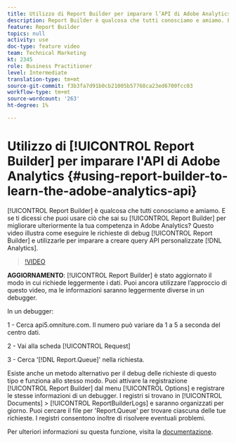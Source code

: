 ```yaml
---
title: Utilizzo di Report Builder per imparare l’API di Adobe Analytics
description: Report Builder è qualcosa che tutti conosciamo e amiamo. E se ti dicessi che puoi utilizzare ciò che sai su Report Builder per migliorare ulteriormente le tue competenze in Adobe Analytics? Questo video illustra come eseguire il debug delle richieste di Report Builder e come utilizzarle per apprendere come creare le tue query API di Analytics.
feature: Report Builder
topics: null
activity: use
doc-type: feature video
team: Technical Marketing
kt: 2345
role: Business Practitioner
level: Intermediate
translation-type: tm+mt
source-git-commit: f3b3fa7d91b0cb21005b57768ca23ed6700fcc03
workflow-type: tm+mt
source-wordcount: '263'
ht-degree: 1%

---
```



# Utilizzo di [!UICONTROL Report Builder] per imparare l&#39;API di Adobe Analytics {#using-report-builder-to-learn-the-adobe-analytics-api}

[!UICONTROL Report Builder] è qualcosa che tutti conosciamo e amiamo. E se ti dicessi che puoi usare ciò che sai su [!UICONTROL Report Builder] per migliorare ulteriormente la tua competenza in Adobe Analytics? Questo video illustra come eseguire le richieste di debug [!UICONTROL Report Builder] e utilizzarle per imparare a creare query API personalizzate [!DNL Analytics].

>[!VIDEO](https://video.tv.adobe.com/v/25442/?quality=12)

**AGGIORNAMENTO**:  [!UICONTROL Report Builder] è stato aggiornato il modo in cui richiede leggermente i dati. Puoi ancora utilizzare l’approccio di questo video, ma le informazioni saranno leggermente diverse in un debugger.

In un debugger:

1 - Cerca api5.omniture.com. Il numero può variare da 1 a 5 a seconda del centro dati.

2 - Vai alla scheda [!UICONTROL Request]

3 - Cerca &#39;[!DNL Report.Queue]&#39; nella richiesta.

Esiste anche un metodo alternativo per il debug delle richieste di questo tipo e funziona allo stesso modo. Puoi attivare la registrazione [!UICONTROL Report Builder] dal menu [!UICONTROL Options] e registrare le stesse informazioni di un debugger. I registri si trovano in [!UICONTROL Documents] > [!UICONTROL ReportBuilderLogs] e saranno organizzati per giorno. Puoi cercare il file per &#39;Report.Queue&#39; per trovare ciascuna delle tue richieste. I registri consentono inoltre di risolvere eventuali problemi.

Per ulteriori informazioni su questa funzione, visita la [documentazione](https://www.adobe.io/).
